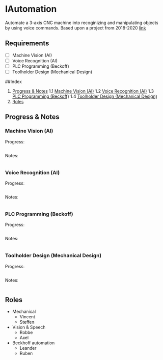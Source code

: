 # IAutomation
Automate a 3-axis CNC machine into recoginizing and manipulating objects by using voice commands.
Based upon a project from 2018-2020 [link](https://hogeschoolpxl-my.sharepoint.com/:f:/g/personal/20003024_pxl_be/Eh_Gm1bqqJJFtWL-4Yo711cBKq86BFr4poktMXvdnd_gCQ?e=mmkN3A)

## Requirements
- [ ] Machine Vision (AI)
- [ ] Voice Recognition (AI)
- [ ] PLC Programming (Beckoff)
- [ ] Toolholder Design (Mechanical Design)

##Index
1. [Progress & Notes](#progress&notes)
    1.1 [Machine Vision (AI)](#machine-vision-(ai))
    1.2 [Voice Recognition (AI)](voice-recognition-(ai))
    1.3 [PLC Programming (Beckoff)](plc-programming-(beckoff))
    1.4 [Toolholder Design (Mechanical Design)](mechanical-design)
2. [Roles](#roles)


## Progress & Notes
### Machine Vision (AI)
Progress:
```
```
Notes:
```
```
### Voice Recognition (AI)
Progress:
```
```
Notes:
```
```
### PLC Programming (Beckoff)
Progress:
```
```
Notes:
```
```
### Toolholder Design (Mechanical Design)
Progress:
```
```
Notes:
```
```

## Roles
- Mechanical
  - Vincent 
  - Steffen
- Vision & Speech
  - Robbe
  - Axel
- Beckhoff automation
  - Leander
  - Ruben
